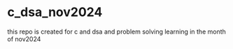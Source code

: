 # c_dsa_nov2024
this repo is created for c and dsa  and problem solving learning in the month of nov2024

